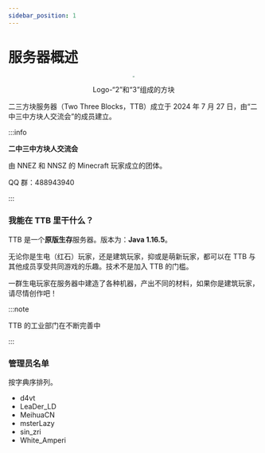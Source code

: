 ```yaml
---
sidebar_position: 1
---
```


# 服务器概述

<center>
    <img src="https://masterlazy.github.io/TwoThreeBlocks-Wiki/img/ttb.svg" style="zoom:24%;" />
    <p>Logo-“2”和“3”组成的方块</p>
</center>

二三方块服务器（Two Three Blocks，TTB）成立于 2024 年 7 月 27 日，由“二中三中方块人交流会”的成员建立。

:::info

**二中三中方块人交流会**

由 NNEZ 和 NNSZ 的 Minecraft 玩家成立的团体。

QQ 群：488943940

:::

### 我能在 TTB 里干什么？

TTB 是一个**原版生存**服务器。版本为：**Java 1.16.5**。

无论你是生电（红石）玩家，还是建筑玩家，抑或是萌新玩家，都可以在 TTB 与其他成员享受共同游戏的乐趣。技术不是加入 TTB 的门槛。

一群生电玩家在服务器中建造了各种机器，产出不同的材料，如果你是建筑玩家，请尽情创作吧！

:::note

TTB 的工业部门在不断完善中

:::

### 管理员名单

按字典序排列。

- d4vt
- LeaDer_LD
- MeihuaCN
- msterLazy
- sin_zri
- White_Amperi
